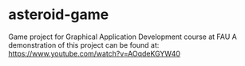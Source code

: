 # asteroid-game
Game project for Graphical Application Development course at FAU
A demonstration of this project can be found at: https://www.youtube.com/watch?v=AOqdeKGYW40
